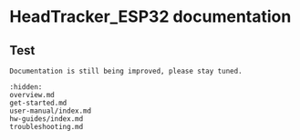 # HeadTracker_ESP32 documentation


## Test

```{note}
Documentation is still being improved, please stay tuned.
```

```{toctree}
:hidden:
overview.md
get-started.md
user-manual/index.md
hw-guides/index.md
troubleshooting.md
```